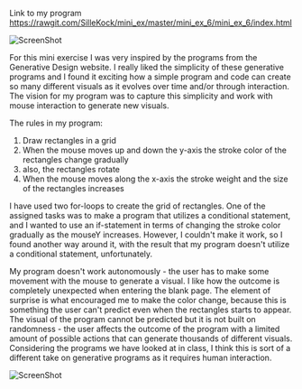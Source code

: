 Link to my program https://rawgit.com/SilleKock/mini_ex/master/mini_ex_6/mini_ex_6/index.html

![ScreenShot](https://github.com/SilleKock/mini_ex/blob/master/mini_ex_6/Sk%C3%A6rmbillede%202018-03-19%20kl.%2022.09.25.png)

For this mini exercise I was very inspired by the programs from the Generative Design website. I really liked the simplicity of these generative programs and I found it exciting how a simple program and code can create so many different visuals as it evolves over time and/or through interaction. The vision for my program was to capture this simplicity and work with mouse interaction to generate new visuals. 

The rules in my program:
1. Draw rectangles in a grid
2. When the mouse moves up and down the y-axis the stroke color of
the rectangles change gradually
3. also, the rectangles rotate
3. When the mouse moves along the x-axis the stroke weight and the
size of the rectangles increases

I have used two for-loops to create the grid of rectangles. One of the assigned tasks was to make a program that utilizes a conditional statement, and I wanted to use an if-statement in terms of changing the stroke color gradually as the mouseY increases. However, I couldn't make it work, so I found another way around it, with the result that my program doesn't utilize a conditional statement, unfortunately. 

My program doesn't work autonomously - the user has to make some movement with the mouse to generate a visual. I like how the outcome is completely unexpected when entering the blank page. The element of surprise is what encouraged me to make the color change, because this is something the user can't predict even when the rectangles starts to appear. The visual of the program cannot be predicted but it is not built on randomness - the user affects the outcome of the program with a limited amount of possible actions that can generate thousands of different visuals. Considering the programs we have looked at in class, I think this is sort of a different take on generative programs as it requires human interaction. 

![ScreenShot](https://github.com/SilleKock/mini_ex/blob/master/mini_ex_6/Sk%C3%A6rmbillede%202018-03-19%20kl.%2020.57.57.png)
